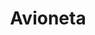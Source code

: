 ---
title: Avioneta
date: 
draft: false

# descripcion
description : Avioneta

materials: Plata 925

color: Plateado

dimensions: 2,4cm x 1,8cm

code: 02-14-0185

type: "Dijes"

categories: []

price: $3.020,00

price_eftvo: $2.565,00

# Images
# first image will be shown in the product page
images:
  # - image: "images/path_to_image"
  # La ubicacion de las imagenes es imagenes/Dijes/Dijes.Plata/02-14-0185-avioneta
  - image: "./images/dijes/plata/02-14-0185-avioneta.JPG"
---